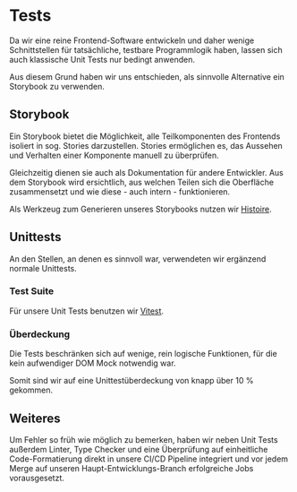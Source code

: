 # Tests

Da wir eine reine Frontend-Software entwickeln und daher wenige Schnittstellen für tatsächliche, testbare Programmlogik haben,
lassen sich auch klassische Unit Tests nur bedingt anwenden.

Aus diesem Grund haben wir uns entschieden, als sinnvolle Alternative ein Storybook zu verwenden.

## Storybook

Ein Storybook bietet die Möglichkeit, alle Teilkomponenten des Frontends isoliert in sog. Stories darzustellen.
Stories ermöglichen es, das Aussehen und Verhalten einer Komponente manuell zu überprüfen.

Gleichzeitig dienen sie auch als Dokumentation für andere Entwickler.
Aus dem Storybook wird ersichtlich, aus welchen Teilen sich die Oberfläche zusammensetzt und wie diese - auch intern - funktionieren.

Als Werkzeug zum Generieren unseres Storybooks nutzen wir [Histoire](https://histoire.dev/).

## Unittests

An den Stellen, an denen es sinnvoll war, verwendeten wir ergänzend
normale Unittests.

### Test Suite

Für unsere Unit Tests benutzen wir [Vitest](https://vitest.dev/).

### Überdeckung

Die Tests beschränken sich auf wenige, rein logische Funktionen,
für die kein aufwendiger DOM Mock notwendig war.

Somit sind wir auf eine Unittestüberdeckung von knapp über 10 % gekommen.

## Weiteres

Um Fehler so früh wie möglich zu bemerken,
haben wir neben Unit Tests außerdem
Linter, Type Checker und eine Überprüfung auf einheitliche Code-Formatierung
direkt in unsere CI/CD Pipeline integriert und vor jedem Merge auf
unseren Haupt-Entwicklungs-Branch erfolgreiche Jobs vorausgesetzt.

